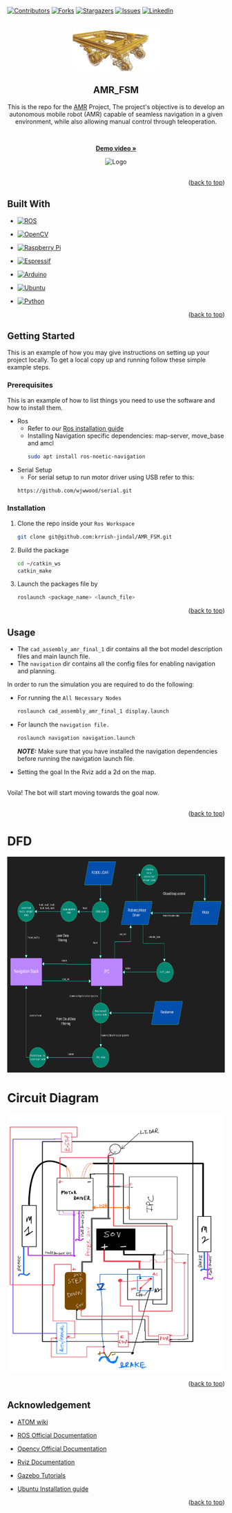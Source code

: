 <!-- PROJECT SHIELDS -->

<!--

*** I'm using markdown "reference style" links for readability.

*** Reference links are enclosed in brackets [ ] instead of parentheses ( ).

*** See the bottom of this document for the declaration of the reference variables

*** for contributors-url, forks-url, etc. This is an optional, concise syntax you may use.

*** https://www.markdownguide.org/basic-syntax/#reference-style-links

-->

[![Contributors][contributors-shield]][contributors-url]  [![Forks][forks-shield]][forks-url] [![Stargazers][stars-shield]][stars-url] [![Issues][issues-shield]][issues-url] [![LinkedIn][linkedin-shield]][linkedin-url]

  
<!-- PROJECT LOGO -->

<br  />

<div  align="center">

<a  href="https://github.com/krrish-jindal/AMR_FSM/blob/main/assets/AMR-No_bg.png?raw=true">

<img  src="https://github.com/krrish-jindal/AMR_FSM/blob/main/assets/AMR-No_bg.png?raw=true"  alt="Logo"  width="200"  height="100">
</a>

  

<h2  align="center">AMR_FSM</h2>

  

<p  align="center">

This is the repo for the <a  href="https://github.com/krrish-jindal/AMR_FSM">AMR</a> Project, The project's objective is to develop an autonomous mobile robot (AMR) capable of seamless navigation in a given environment, while also allowing manual control through teleoperation.


<br  />

<a  href="https://github.com/krrish-jindal/AMR_FSM/blob/main/assets"><strong>Demo video »</strong></a>

<img  src="https://github.com/krrish-jindal/AMR_FSM/blob/main/assets/AMR_obs_n_pcl.gif?raw=true"  alt="Logo"  width="640"  height="320">


<br  />

<br  />


</p>

</div>
 

<p  align="right">(<a  href="#readme-top">back to top</a>)</p>

  
## Built With

  

* [![ROS](https://img.shields.io/badge/ros-%230A0FF9.svg?style=for-the-badge&logo=ros&logoColor=white)](https://www.sphinx-docs.org)

* [![OpenCV](https://img.shields.io/badge/opencv-%23white.svg?style=for-the-badge&logo=opencv&logoColor=white)](https://opencv.org/)

* [![Raspberry Pi](https://img.shields.io/badge/-RaspberryPi-C51A4A?style=for-the-badge&logo=Raspberry-Pi)](https://www.raspberrypi.org/)

* [![Espressif](https://img.shields.io/badge/espressif-E7352C?style=for-the-badge&logo=espressif&logoColor=white)](https://www.espressif.com/)

* [![Arduino](https://img.shields.io/badge/Arduino-00979D?style=for-the-badge&logo=Arduino&logoColor=white)](https://www.arduino.cc/)

* [![Ubuntu](https://img.shields.io/badge/Ubuntu-E95420?style=for-the-badge&logo=ubuntu&logoColor=white)](https://ubuntu.com/)

* [![Python](https://img.shields.io/badge/Python-3776AB?style=for-the-badge&logo=python&logoColor=white)](https://www.python.org/)

  

<p  align="right">(<a  href="#readme-top">back to top</a>)</p>

  


<!-- GETTING STARTED -->
## Getting Started

This is an example of how you may give instructions on setting up your project locally.
To get a local copy up and running follow these simple example steps.

### Prerequisites

This is an example of how to list things you need to use the software and how to install them.
* Ros
  - Refer to our [Ros installation guide](https://atom-robotics-lab.github.io/wiki/markdown/ros/installation.html)
  - Installing Navigation specific dependencies: map-server, move_base and amcl
    ```sh
    sudo apt install ros-noetic-navigation
    ```
* Serial Setup
	* For serial setup to run motor driver using USB refer to this:
	```sh
	https://github.com/wjwwood/serial.git
	```

### Installation

1. Clone the repo inside your `Ros Workspace`
   ```sh
   git clone git@github.com:krrish-jindal/AMR_FSM.git
   ```
2. Build the package
   ```sh
   cd ~/catkin_ws
   catkin_make
   ```
3. Launch the packages file by
   ```sh
   roslaunch <package_name> <launch_file>
   ```

<p align="right">(<a href="#readme-top">back to top</a>)</p>



<!-- USAGE EXAMPLES -->
## Usage


- The `cad_assembly_amr_final_1` dir contains all the bot model description files and main launch file.
- The `navigation` dir contains all the config files for enabling navigation and planning.

In order to run the simulation you are required to do the following:</br>

* For running the `All Necessary Nodes `
    ```sh
    roslaunch cad_assembly_amr_final_1 display.launch
    ```

 - For launch the `navigation file.`
    ```sh
    roslaunch navigation navigation.launch
    ```
    **_NOTE:_** Make sure that you have installed the navigation dependencies before running the navigation launch file.<br />

  - Setting the goal
    In the Rviz add a 2d on the map.<br /> <br />

  Voila! The bot will start moving towards the goal now.<br /><br />


<p align="right">(<a href="#readme-top">back to top</a>)</p>




# DFD

  

<img  src = "https://github.com/krrish-jindal/AMR_FSM/blob/main/assets/FSM_AMR_DFD_Th-2.png?raw=true"  alt="Logo"  width="700"  height="500">
  

# Circuit Diagram

  

<img  src = "https://github.com/krrish-jindal/AMR_FSM/blob/main/assets/circuit_dig.jpg?raw=true"  alt="Logo"  width="700"  height="600"  >
 

<p  align="right">(<a  href="#readme-top">back to top</a>)</p>

  
  
  

<!-- ACKNOWLEDGMENTS-->

## Acknowledgement

  

* [ATOM wiki](https://krrish-jindal/AMR_FSM-lab.github.io/wiki)

* [ROS Official Documentation](http://wiki.ros.org/Documentation)

* [Opencv Official Documentation](https://docs.opencv.org/4.x/)

* [Rviz Documentation](http://wiki.ros.org/rviz)

* [Gazebo Tutorials](https://classic.gazebosim.org/tutorials)

* [Ubuntu Installation guide](https://ubuntu.com/tutorials/install-ubuntu-desktop#1-overview)




  

<p  align="right">(<a  href="#readme-top">back to top</a>)</p>

  
  
  

<!-- MARKDOWN LINKS & IMAGES -->

<!-- https://www.markdownguide.org/basic-syntax/#reference-style-links -->

[contributors-shield]: https://img.shields.io/github/contributors/krrish-jindal/AMR_FSM.svg?style=for-the-badge

[contributors-url]: https://github.com/krrish-jindal/AMR_FSM/graphs/contributors

[forks-shield]: https://img.shields.io/github/forks/krrish-jindal/AMR_FSM.svg?style=for-the-badge

[forks-url]: https://github.com/krrish-jindal/AMR_FSM/network/members

[stars-shield]: https://img.shields.io/github/stars/krrish-jindal/AMR_FSM.svg?style=for-the-badge

[stars-url]: https://github.com/krrish-jindal/AMR_FSM/stargazers

[issues-shield]: https://img.shields.io/github/issues/krrish-jindal/AMR_FSM.svg?style=for-the-badge

[issues-url]: https://github.com/krrish-jindal/AMR_FSM/issues

[linkedin-shield]: https://img.shields.io/badge/-LinkedIn-black.svg?style=for-the-badge&logo=linkedin&colorB=555

[linkedin-url]: https://www.linkedin.com/in/krrish-jindal-815716212